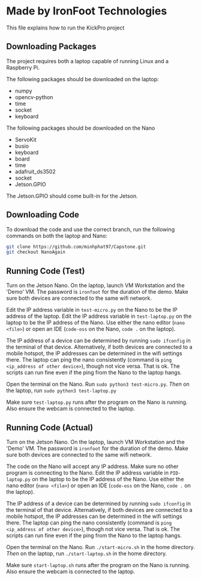 # Made by IronFoot Technologies

This file explains how to run the KickPro project
## Downloading Packages

The project requires both a laptop capable of running Linux and a Raspberry Pi.

The following packages should be downloaded on the laptop:

* numpy
* opencv-python
* time
* socket
* keyboard

The following packages should be downloaded on the Nano
* ServoKit
* busio
* keyboard
* board
* time
* adafruit_ds3502
* socket
* Jetson.GPIO


The Jetson.GPIO should come built-in for the Jetson.

## Downloading Code

To download the code and use the correct branch, run the following commands on both the laptop and Nano:

```bash
git clone https://github.com/minhphat97/Capstone.git
git checkout NanoAgain
```

## Running Code (Test)

Turn on the Jetson Nano. On the laptop, launch VM Workstation and the 'Demo' VM. The password is `ironfoot` for the duration of the demo. Make sure both devices are connected to the same wifi network. 

Edit the IP address variable in `test-micro.py` on the Nano to be the IP address of the laptop. Edit the IP address variable in `test-laptop.py` on the laptop to be the IP address of the Nano. Use either the nano editor (`nano <file>`) or open an IDE (`code-oss` on the Nano, `code .` on the laptop).

The IP address of a device can be determined by running `sudo ifconfig` in the terminal of that device. Alternatively, if both devices are connected to a mobile hotspot, the IP addresses can be determined in the wifi settings there. The laptop can ping the nano consistently (command is `ping <ip_address of other device>`), though not vice versa. That is ok. The scripts can run fine even if the ping from the Nano to the laptop hangs.

Open the terminal on the Nano. Run `sudo python3 test-micro.py`. *Then* on the laptop, run `sudo python3 test-laptop.py`

Make sure `test-laptop.py` runs after the program on the Nano is running. Also ensure the webcam is connected to the laptop.

## Running Code (Actual)

Turn on the Jetson Nano. On the laptop, launch VM Workstation and the 'Demo' VM. The password is `ironfoot` for the duration of the demo. Make sure both devices are connected to the same wifi network. 

The code on the Nano will accept any IP address. Make sure no other program is connecting to the Nano. Edit the IP address variable in `PID-laptop.py` on the laptop to be the IP address of the Nano. Use either the nano editor (`nano <file>`) or open an IDE (`code-oss` on the Nano, `code .` on the laptop).

The IP address of a device can be determined by running `sudo ifconfig` in the terminal of that device. Alternatively, if both devices are connected to a mobile hotspot, the IP addresses can be determined in the wifi settings there. The laptop can ping the nano consistently (command is `ping <ip_address of other device>`), though not vice versa. That is ok. The scripts can run fine even if the ping from the Nano to the laptop hangs.

Open the terminal on the Nano. Run `./start-micro.sh` in the home directory. *Then* on the laptop, run `./start-laptop.sh` in the home directory.

Make sure `start-laptop.sh` runs after the program on the Nano is running. Also ensure the webcam is connected to the laptop.
